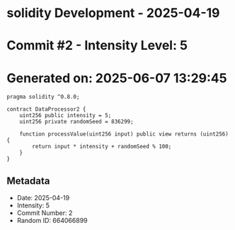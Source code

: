﻿# solidity Development - 2025-04-19
# Commit #2 - Intensity Level: 5
# Generated on: 2025-06-07 13:29:45
```solidity
pragma solidity ^0.8.0;

contract DataProcessor2 {
    uint256 public intensity = 5;
    uint256 private randomSeed = 836299;

    function processValue(uint256 input) public view returns (uint256) {
        return input * intensity + randomSeed % 100;
    }
}
```
## Metadata
- Date: 2025-04-19
- Intensity: 5
- Commit Number: 2
- Random ID: 664066899
